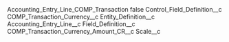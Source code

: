 <?xml version="1.0" encoding="UTF-8"?>
<CustomMetadata xmlns="http://soap.sforce.com/2006/04/metadata" xmlns:xsi="http://www.w3.org/2001/XMLSchema-instance" xmlns:xsd="http://www.w3.org/2001/XMLSchema">
    <label>Accounting_Entry_Line_COMP_Transaction</label>
    <protected>false</protected>
    <values>
        <field>Control_Field_Definition__c</field>
        <value xsi:type="xsd:string">COMP_Transaction_Currency__c</value>
    </values>
    <values>
        <field>Entity_Definition__c</field>
        <value xsi:type="xsd:string">Accounting_Entry_Line__c</value>
    </values>
    <values>
        <field>Field_Definition__c</field>
        <value xsi:type="xsd:string">COMP_Transaction_Currency_Amount_CR__c</value>
    </values>
    <values>
        <field>Scale__c</field>
        <value xsi:nil="true"/>
    </values>
</CustomMetadata>

